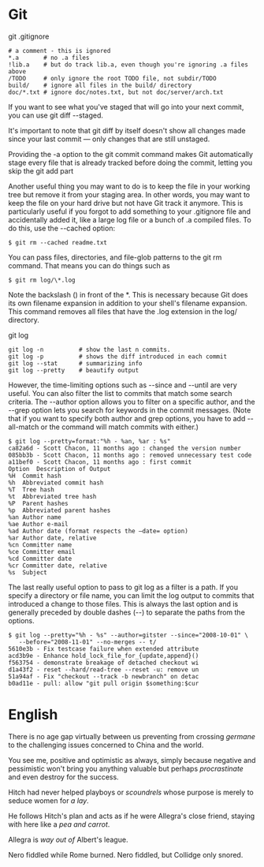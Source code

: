 Git
====
git .gitignore

    # a comment - this is ignored
    *.a       # no .a files
    !lib.a    # but do track lib.a, even though you're ignoring .a files above
    /TODO     # only ignore the root TODO file, not subdir/TODO
    build/    # ignore all files in the build/ directory
    doc/*.txt # ignore doc/notes.txt, but not doc/server/arch.txt

If you want to see what you've staged that will go into your next commit, you
can use git diff --staged. 

It's important to note that git diff by itself doesn't show all changes made
since your last commit — only changes that are still unstaged.

Providing the -a option to the git commit command makes Git automatically stage
every file that is already tracked before doing the commit, letting you skip the
git add part

Another useful thing you may want to do is to keep the file in your working tree
but remove it from your staging area. In other words, you may want to keep the
file on your hard drive but not have Git track it anymore. This is particularly
useful if you forgot to add something to your .gitignore file and accidentally
added it, like a large log file or a bunch of .a compiled files. To do this, use
the --cached option:

    $ git rm --cached readme.txt

You can pass files, directories, and file-glob patterns to the git rm command.
That means you can do things such as

    $ git rm log/\*.log

Note the backslash (\) in front of the \*. This is necessary because Git does its
own filename expansion in addition to your shell's filename expansion. This
command removes all files that have the .log extension in the log/ directory.

git log

    git log -n          # show the last n commits. 
    git log -p          # shows the diff introduced in each commit
    git log --stat      # summarizing info
    git log --pretty    # beautify output

However, the time-limiting options such as --since and --until are very useful.
You can also filter the list to commits that match some search criteria. The
--author option allows you to filter on a specific author, and the --grep option
lets you search for keywords in the commit messages. (Note that if you want to
specify both author and grep options, you have to add --all-match or the command
will match commits with either.)

    $ git log --pretty=format:"%h - %an, %ar : %s"
    ca82a6d - Scott Chacon, 11 months ago : changed the version number
    085bb3b - Scott Chacon, 11 months ago : removed unnecessary test code
    a11bef0 - Scott Chacon, 11 months ago : first commit
    Option	Description of Output
    %H	Commit hash
    %h	Abbreviated commit hash
    %T	Tree hash
    %t	Abbreviated tree hash
    %P	Parent hashes
    %p	Abbreviated parent hashes
    %an	Author name
    %ae	Author e-mail
    %ad	Author date (format respects the –date= option)
    %ar	Author date, relative
    %cn	Committer name
    %ce	Committer email
    %cd	Committer date
    %cr	Committer date, relative
    %s	Subject

The last really useful option to pass to git log as a filter is a path. If you
specify a directory or file name, you can limit the log output to commits that
introduced a change to those files. This is always the last option and is
generally preceded by double dashes (--) to separate the paths from the options.

    $ git log --pretty="%h - %s" --author=gitster --since="2008-10-01" \
       --before="2008-11-01" --no-merges -- t/
    5610e3b - Fix testcase failure when extended attribute
    acd3b9e - Enhance hold_lock_file_for_{update,append}()
    f563754 - demonstrate breakage of detached checkout wi
    d1a43f2 - reset --hard/read-tree --reset -u: remove un
    51a94af - Fix "checkout --track -b newbranch" on detac
    b0ad11e - pull: allow "git pull origin $something:$cur


English
====
There is no age gap virtually between us preventing from crossing *germane* to
the challenging issues concerned to China and the world.

You see me, positive and optimistic as always, simply because negative and
pessimistic won't bring you anything valuable but perhaps *procrastinate* and
even destroy for the success.

Hitch had never helped playboys or *scoundrels* whose purpose is merely to
seduce women for *a lay*.

He follows Hitch's plan and acts as if he were Allegra's close friend, staying
with here like a *pea and carrot*.

Allegra is *way out of* Albert's league.

Nero fiddled while Rome burned.
Nero fiddled, but Collidge only snored.

